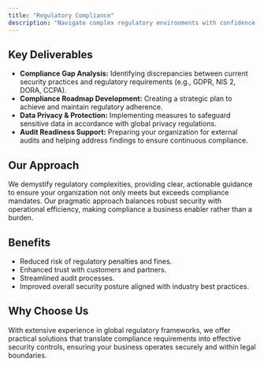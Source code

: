 ```yaml
---
title: "Regulatory Compliance"
description: "Navigate complex regulatory environments with confidence."
---
```


## Key Deliverables

*   **Compliance Gap Analysis:** Identifying discrepancies between current security practices and regulatory requirements (e.g., GDPR, NIS 2, DORA, CCPA).
*   **Compliance Roadmap Development:** Creating a strategic plan to achieve and maintain regulatory adherence.
*   **Data Privacy & Protection:** Implementing measures to safeguard sensitive data in accordance with global privacy regulations.
*   **Audit Readiness Support:** Preparing your organization for external audits and helping address findings to ensure continuous compliance.

## Our Approach

We demystify regulatory complexities, providing clear, actionable guidance to ensure your organization not only meets but exceeds compliance mandates. Our pragmatic approach balances robust security with operational efficiency, making compliance a business enabler rather than a burden.

## Benefits

*   Reduced risk of regulatory penalties and fines.
*   Enhanced trust with customers and partners.
*   Streamlined audit processes.
*   Improved overall security posture aligned with industry best practices.

## Why Choose Us

With extensive experience in global regulatory frameworks, we offer practical solutions that translate compliance requirements into effective security controls, ensuring your business operates securely and within legal boundaries.